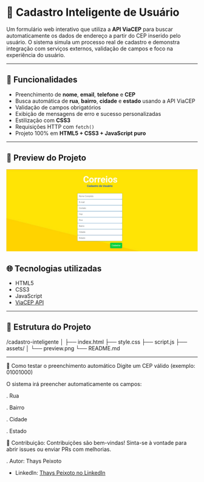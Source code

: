 # 🧠 Cadastro Inteligente de Usuário

Um formulário web interativo que utiliza a **API ViaCEP** para buscar automaticamente os dados de endereço a partir do CEP inserido pelo usuário. O sistema simula um processo real de cadastro e demonstra integração com serviços externos, validação de campos e foco na experiência do usuário.

---

## 🚀 Funcionalidades

- Preenchimento de **nome**, **email**, **telefone** e **CEP**
- Busca automática de **rua**, **bairro**, **cidade** e **estado** usando a API ViaCEP
- Validação de campos obrigatórios
- Exibição de mensagens de erro e sucesso personalizadas
- Estilização com **CSS3**
- Requisições HTTP com `fetch()`
- Projeto 100% em **HTML5 + CSS3 + JavaScript puro**

---

## 📸 Preview do Projeto

<img src="./assets/public/preview.jpeg" alt="Imagem de pré-visualização do sistema de cadastro" width="700"/>


## 🌐 Tecnologias utilizadas

- HTML5
- CSS3
- JavaScript
- [ViaCEP API](https://viacep.com.br)

---

## 📁 Estrutura do Projeto

/cadastro-inteligente
│
├── index.html
├── style.css
├── script.js
├── assets/
│ └── preview.png
└── README.md

---

🚩 Como testar o preenchimento automático
Digite um CEP válido (exemplo: 01001000)

O sistema irá preencher automaticamente os campos:

. Rua

. Bairro

. Cidade

. Estado

🤝 Contribuição:
Contribuições são bem-vindas! Sinta-se à vontade para abrir issues ou enviar PRs com melhorias.

. Autor: Thays Peixoto
- LinkedIn: [Thays Peixoto no LinkedIn](https://www.linkedin.com/in/thays-peixoto-da-silva/)









